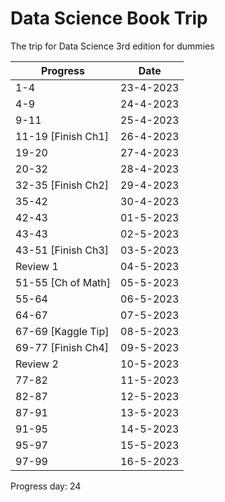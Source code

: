 # Data Science Book Trip
The trip for Data Science 3rd edition for dummies 

| Progress           | Date      |
| ------------------ | --------- |
| 1-4                | 23-4-2023 |
| 4-9                | 24-4-2023 |
| 9-11               | 25-4-2023 |
| 11-19 [Finish Ch1] | 26-4-2023 |
| 19-20              | 27-4-2023 |
| 20-32              | 28-4-2023 |
| 32-35 [Finish Ch2] | 29-4-2023 |
| 35-42              | 30-4-2023 |
| 42-43              | 01-5-2023 |
| 43-43              | 02-5-2023 |
| 43-51 [Finish Ch3] | 03-5-2023 |
| Review 1           | 04-5-2023 |
| 51-55 [Ch of Math] | 05-5-2023 |
| 55-64              | 06-5-2023 |
| 64-67              | 07-5-2023 |
| 67-69 [Kaggle Tip] | 08-5-2023 |
| 69-77 [Finish Ch4] | 09-5-2023 |
| Review 2           | 10-5-2023 |
| 77-82              | 11-5-2023 |
| 82-87              | 12-5-2023 |
| 87-91              | 13-5-2023 |
| 91-95              | 14-5-2023 |
| 95-97              | 15-5-2023 |
| 97-99              | 16-5-2023 |

Progress day: 24


